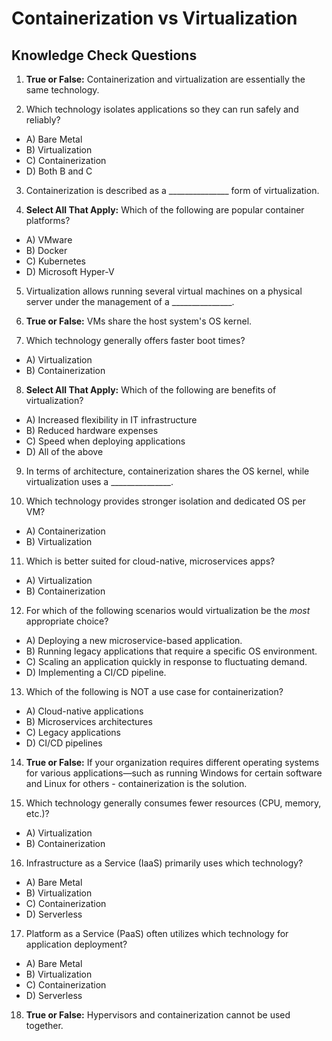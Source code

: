 # Containerization vs Virtualization

## Knowledge Check Questions

1.  **True or False:** Containerization and virtualization are essentially the same technology.

2.  Which technology isolates applications so they can run safely and reliably?
    
* A) Bare Metal
* B) Virtualization
* C) Containerization
* D) Both B and C

3.  Containerization is described as a _______________ form of virtualization.

4.  **Select All That Apply:** Which of the following are popular container platforms?
    
* A) VMware
* B) Docker
* C) Kubernetes
* D) Microsoft Hyper-V

5.  Virtualization allows running several virtual machines on a physical server under the management of a _______________.

6.  **True or False:** VMs share the host system's OS kernel.

7.  Which technology generally offers faster boot times?
    
* A) Virtualization
* B) Containerization

8.  **Select All That Apply:** Which of the following are benefits of virtualization?
    
* A) Increased flexibility in IT infrastructure
* B) Reduced hardware expenses
* C) Speed when deploying applications
* D) All of the above

9.  In terms of architecture, containerization shares the OS kernel, while virtualization uses a _______________.

10. Which technology provides stronger isolation and dedicated OS per VM?
    
* A) Containerization
* B) Virtualization

11. Which is better suited for cloud-native, microservices apps?
    
* A) Virtualization
* B) Containerization

12. For which of the following scenarios would virtualization be the *most* appropriate choice?
    
* A) Deploying a new microservice-based application.
* B) Running legacy applications that require a specific OS environment.
* C) Scaling an application quickly in response to fluctuating demand.
* D) Implementing a CI/CD pipeline.

13. Which of the following is NOT a use case for containerization?
    
* A) Cloud-native applications
* B) Microservices architectures
* C) Legacy applications
* D) CI/CD pipelines

14. **True or False:** If your organization requires different operating systems for various applications—such as running Windows for certain software and Linux for others - containerization is the solution.

15. Which technology generally consumes fewer resources (CPU, memory, etc.)?
    
* A) Virtualization
* B) Containerization

16. Infrastructure as a Service (IaaS) primarily uses which technology?
    
* A) Bare Metal
* B) Virtualization
* C) Containerization
* D) Serverless

17. Platform as a Service (PaaS) often utilizes which technology for application deployment?
    
* A) Bare Metal
* B) Virtualization
* C) Containerization
* D) Serverless

18. **True or False:** Hypervisors and containerization cannot be used together.